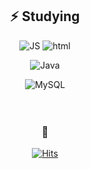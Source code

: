 <!--
**ai27p/ai27p** is a ✨ _special_ ✨ repository because its `README.md` (this file) appears on your GitHub profile.

Here are some ideas to get you started:

- 🔭 I’m currently working on ...
- 🌱 I’m currently learning ...
- 👯 I’m looking to collaborate on ...
- 🤔 I’m looking for help with ...
- 💬 Ask me about ...
- 📫 How to reach me: ...
- 😄 Pronouns: ...
- ⚡ Fun fact: ...
-->

<div align=center>

## ⚡ Studying


![JS](https://img.shields.io/badge/JavaScript-F7DF1E?style=flat-square&logo=JavaScript&logoColor=black) ![html](https://img.shields.io/badge/HTML5-E34F26?style=flat-square&logo=HTML5&logoColor=white)
<br>

![Java](https://img.shields.io/badge/Java-007396?style=flat-square&logo=Java&logoColor=white)
<br>

![MySQL](https://img.shields.io/badge/MySQL-4479A1?style=flat-square&logo=MySQL&logoColor=white)
<br><br><br>


### 💌

[![Hits](https://hits.seeyoufarm.com/api/count/incr/badge.svg?url=https%3A%2F%2Fgithub.com%2Fai27p&count_bg=%23FF0000&title_bg=%23555555&icon=&icon_color=%23E7E7E7&title=.&edge_flat=false)](https://hits.seeyoufarm.com)
<br><br><br><br><br>

</div>
